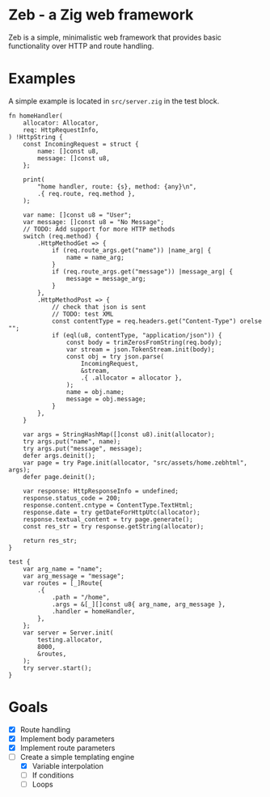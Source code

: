 # Zeb - a Zig web framework
Zeb is a simple, minimalistic web framework that provides basic functionality
over HTTP and route handling.

# Examples
A simple example is located in `src/server.zig` in the test block.
```zig
fn homeHandler(
    allocator: Allocator,
    req: HttpRequestInfo,
) !HttpString {
    const IncomingRequest = struct {
        name: []const u8,
        message: []const u8,
    };

    print(
        "home handler, route: {s}, method: {any}\n",
        .{ req.route, req.method },
    );

    var name: []const u8 = "User";
    var message: []const u8 = "No Message";
    // TODO: Add support for more HTTP methods
    switch (req.method) {
        .HttpMethodGet => {
            if (req.route_args.get("name")) |name_arg| {
                name = name_arg;
            }
            if (req.route_args.get("message")) |message_arg| {
                message = message_arg;
            }
        },
        .HttpMethodPost => {
            // check that json is sent
            // TODO: test XML
            const contentType = req.headers.get("Content-Type") orelse "";
            if (eql(u8, contentType, "application/json")) {
                const body = trimZerosFromString(req.body);
                var stream = json.TokenStream.init(body);
                const obj = try json.parse(
                    IncomingRequest,
                    &stream,
                    .{ .allocator = allocator },
                );
                name = obj.name;
                message = obj.message;
            }
        },
    }

    var args = StringHashMap([]const u8).init(allocator);
    try args.put("name", name);
    try args.put("message", message);
    defer args.deinit();
    var page = try Page.init(allocator, "src/assets/home.zebhtml", args);
    defer page.deinit();

    var response: HttpResponseInfo = undefined;
    response.status_code = 200;
    response.content.cntype = ContentType.TextHtml;
    response.date = try getDateForHttpUtc(allocator);
    response.textual_content = try page.generate();
    const res_str = try response.getString(allocator);

    return res_str;
}

test {
    var arg_name = "name";
    var arg_message = "message";
    var routes = [_]Route{
        .{
            .path = "/home",
            .args = &[_][]const u8{ arg_name, arg_message },
            .handler = homeHandler,
        },
    };
    var server = Server.init(
        testing.allocator,
        8000,
        &routes,
    );
    try server.start();
}
```

# Goals
- [x] Route handling
- [x] Implement body parameters
- [x] Implement route parameters
- [ ] Create a simple templating engine
    * [x] Variable interpolation
    * [ ] If conditions
    * [ ] Loops
